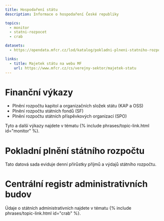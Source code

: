 ```yaml
---
title: Hospodaření státu
description: Informace o hospodaření České republiky

topics:
  - monitor
  - statni-rozpocet
  - crab

datasets:
  - https://opendata.mfcr.cz/lod/katalog/pokladni-plneni-statniho-rozpoctu

links:
  - title: Majetek státu na webu MF
    url: https://www.mfcr.cz/cs/verejny-sektor/majetek-statu
---
```


# Finanční výkazy

  - Plnění rozpočtu kapitol a organizačních složek státu (KAP a OSS) 
  - Plnění rozpočtu státních fondů (SF)
  - Plnění rozpočtu státních příspěvkových organizací (SPO)

Tyto a další výkazy najdete v tématu {% include phrases/topic-link.html id="monitor" %}.

# Pokladní plnění státního rozpočtu

Tato datová sada eviduje denní přírůstky příjmů a výdajů státního rozpočtu.

# Centrální registr administrativních budov

Údaje o státních administrativních najdete v tématu {% include phrases/topic-link.html id="crab" %}.